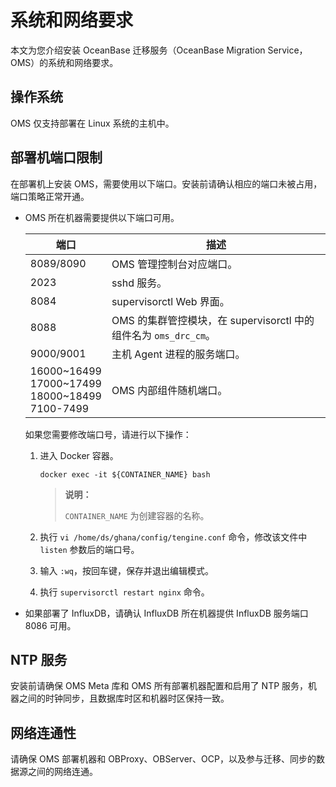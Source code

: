 # 系统和网络要求

本文为您介绍安装 OceanBase 迁移服务（OceanBase Migration Service，OMS）的系统和网络要求。

## 操作系统

OMS 仅支持部署在 Linux 系统的主机中。

## 部署机端口限制

在部署机上安装 OMS，需要使用以下端口。安装前请确认相应的端口未被占用，端口策略正常开通。

* OMS 所在机器需要提供以下端口可用。

    |                                                端口                                                 |                        描述                        |
    |---------------------------------------------------------------------------------------------------|--------------------------------------------------|
    | 8089/8090                                                                                         | OMS 管理控制台对应端口。                                   |
    | 2023                                                                                              | sshd 服务。                                         |
    | 8084                                                                                              | supervisorctl Web 界面。                            |
    | 8088                                                                                              | OMS 的集群管控模块，在 supervisorctl 中的组件名为 `oms_drc_cm`。 |
    | 9000/9001                                                                                         | 主机 Agent 进程的服务端口。                                |
    | 16000\~16499 <br>17000\~17499 <br> 18000\~18499  <br>7100-7499 | OMS 内部组件随机端口。                                    |

    如果您需要修改端口号，请进行以下操作：
  
    1. 进入 Docker 容器。

        ```shell
        docker exec -it ${CONTAINER_NAME} bash
        ```

        >**说明：**
        >
        >`CONTAINER_NAME` 为创建容器的名称。

    2. 执行 `vi /home/ds/ghana/config/tengine.conf` 命令，修改该文件中 `listen` 参数后的端口号。

    3. 输入 `:wq`，按回车键，保存并退出编辑模式。

    4. 执行 `supervisorctl restart nginx` 命令。

* 如果部署了 InfluxDB，请确认 InfluxDB 所在机器提供 InfluxDB 服务端口 8086 可用。

## NTP 服务

安装前请确保 OMS Meta 库和 OMS 所有部署机器配置和启用了 NTP 服务，机器之间的时钟同步，且数据库时区和机器时区保持一致。

## 网络连通性

请确保 OMS 部署机器和 OBProxy、OBServer、OCP，以及参与迁移、同步的数据源之间的网络连通。
